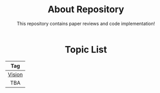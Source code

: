 # <center>About Repository</center>

<center>This repository contains paper reviews and code implementation!</center>

<br>

# <center>Topic List</center>


<p align="center">

|Tag|
|:---:|
|[Vision](https://github.com/CKtrace/Research-Paper-Review/tree/main/Vision)|
|TBA|

</p>
